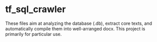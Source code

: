 # tf_sql_crawler
These files aim at analyzing the database (.db), extract core texts, and automatically compile them into well-arranged docx.
This project is primarily for particular use.  
